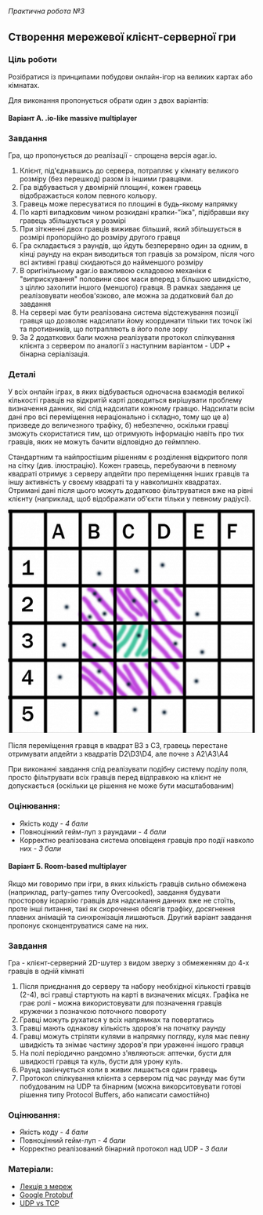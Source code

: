 ###### Практична робота №3
## Створення мережевої клієнт-серверної гри

### Ціль роботи
Розібратися із принципами побудови онлайн-ігор на великих картах або кімнатах.

Для виконання пропонується обрати один з двох варіантів:

#### Варіант А. .io-like massive multiplayer

### Завдання
Гра, що пропонується до реалізації - спрощена версія agar.io. 
1. Клієнт, під'єднавшись до сервера, потрапляє у кімнату великого розміру (без перешкод) разом із іншими гравцями. 
2. Гра відбувається у двомірній площині, кожен гравець відображається колом певного кольору. 
3. Гравець може пересуватися по площині в будь-якому напрямку
4. По карті випадковим чином розкидані крапки-"їжа", підібравши яку гравець збільшується у розмірі
5. При зіткненні двох гравців виживає більший, який збільшується в розмірі пропорційно до розміру другого гравця
6. Гра складається з раундів, що йдуть безперервно один за одним, в кінці раунду на екран виводиться топ гравців за ромзіром, після чого всі активні гравці скидаються до найменшого розміру
7. В оригінільному agar.io важливою складовою механіки є "виприскування" половини своє маси вперед з більшою швидкістю, з ціллю захопити іншого (меншого) гравця. В рамках завдання це реалізовувати необов'язково, але можна за додатковий бал до завдання
8. На сервері має бути реалізована система відстежування позиції гравця що дозволяє надсилати йому координати тільки тих точок їжі та противників, що потрапляють в його поле зору
9. За 2 додаткових бали можна реалізувати протокол спілкування клієнта з сервером по аналогії з наступним варіантом - UDP + бінарна серіалізація. 

### Деталі
У всіх онлайн іграх, в яких відбувається одночасна взаємодія великої кількості гравців на відкритій карті доводиться вирішувати проблему визначення данних, які слід надсилати кожному гравцю. Надсилати всім дані про всі переміщення нераціонально і складно, тому що це а) призведе до величезного трафіку, б) небезпечно, оскільки гравці зможуть скористатися тим, що отримують інформацію навіть про тих гравців, яких не можуть бачити відповідно до геймплею. 

Стандартним та найпростішим рішенням є розділення відкритого поля на сітку (див. ілюстрацію). Кожен гравець, перебуваючи в певному квадраті отримує з серверу апдейти про переміщення інших гравців та іншу активність у своєму квадраті та у навколишніх квадратах. Отримані дані після цього можуть додатково фільтруватися вже на рівні клієнту (наприклад, щоб відображати об'єкти тільки у певному радіусі). 


![reversi field](https://github.com/introduction-to-gamedev/assignments/blob/master/res/grid_example.png "Сітка")

Після переміщення гравця в квадрат В3 з С3, гравець перестане отримувати апдейти з квадратів D2\D3\D4, але почне з A2\A3\A4

При виконанні завдання слід реалізувати подібну систему поділу поля, просто фільтрувати всіх гравців перед відправкою на клієнт не допускається (оскільки це рішення не може бути масштабованим)

### Оцінювання:
- Якість коду - *4 бали*
- Повноцінний гейм-луп з раундами - *4 бали*
- Корректно реалізована система оповіщеня гравців про події навколо них - *3 бали*


#### Варіант Б. Room-based multiplayer

Якщо ми говоримо при ігри, в яких кількість гравців сильно обмежена (наприклад, party-games типу Overcooked), завдання будувати просторову ієрархію гравців для надсилання данних вже не стоїть, проте інші питання, такі як скорочення обсягів трафіку, досягнення плавних анімацій та синхронізація лишаються. Другий варіант завдання пропонує сконцентруватися саме на них.

### Завдання
Гра - клієнт-серверний 2D-шутер з видом зверху з обмеженням до 4-х гравців в одній кімнаті
1. Після приєднання до серверу та набору необхідної кількості гравців (2-4), всі гравці стартують на карті в визначених місцях. Графіка не грає ролі - можна використовувати для позначення гравців кружечки з позначкою поточного повороту
2. Гравці можуть рухатися у всіх напрямках та повертатись
3. Гравці мають однакову кількість здоров'я на початку раунду
4. Гравці можуть стріляти кулями в напрямку погляду, куля має певну швидкість та знімає частину здоров'я при ураженні іншого гравця
5. На полі періодично рандомно з'являються: аптечки, бусти для швидкості гравця та куль, бусти для урону куль.
6. Раунд закінчується коли в живих лишається один гравець
7. Протокол спілкування клієнта з сервером під час раунду має бути побудованим на UDP та бінарним (можна викорситовувати готові рішення типу Protocol Buffers, або написати самостійно)


### Оцінювання:
- Якість коду - *4 бали*
- Повноцінний гейм-луп - *4 бали*
- Корректно реалізований бінарний протокол над UDP - *3 бали*

### Матеріали:
- [Лекція з мереж](https://www.youtube.com/watch?v=zwJeefDgOEA&list=PLkgXLMuasx7C7yMUsaq366htPg9rpM2lw&index=9)
- [Google Protobuf](https://developers.google.com/protocol-buffers)
- [UDP vs TCP](https://gafferongames.com/post/udp_vs_tcp/)
